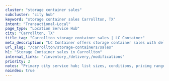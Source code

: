 ```yaml
---
cluster: "storage container sales"
subcluster: "city hub"
keyword: "storage container sales Carrollton, TX"
intent: "Transactional-Local"
page_type: "Location Service Hub"
city: "Carrollton, TX"
title_tag: "Carrollton storage container sales | LC Container"
meta_description: "LC Container offers storage container sales with delivery in Carrollton, TX. Local. Fast quotes. Since 2003."
url_slug: "/carrollton/storage-containers/sales"
h1: "Storage Container sales in Carrollton"
internal_links: "/inventory,/delivery,/modifications"
priority: 2
notes: "Primary city service hub; list sizes, conditions, pricing ranges, photos, testimonials."
noindex: true
---
```


<!-- TODO: Add unique city/inventory copy, images, and internal links here. -->
